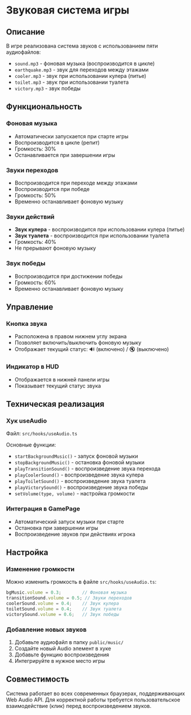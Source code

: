 # Звуковая система игры

## Описание

В игре реализована система звуков с использованием пяти аудиофайлов:

- `sound.mp3` - фоновая музыка (воспроизводится в цикле)
- `earthquake.mp3` - звук для переходов между этажами
- `cooler.mp3` - звук при использовании кулера (питье)
- `toilet.mp3` - звук при использовании туалета
- `victory.mp3` - звук победы

## Функциональность

### Фоновая музыка
- Автоматически запускается при старте игры
- Воспроизводится в цикле (репит)
- Громкость: 30%
- Останавливается при завершении игры

### Звуки переходов
- Воспроизводится при переходе между этажами
- Воспроизводится при победе
- Громкость: 50%
- Временно останавливает фоновую музыку

### Звуки действий
- **Звук кулера** - воспроизводится при использовании кулера (питье)
- **Звук туалета** - воспроизводится при использовании туалета
- Громкость: 40%
- Не прерывают фоновую музыку

### Звук победы
- Воспроизводится при достижении победы
- Громкость: 60%
- Временно останавливает фоновую музыку

## Управление

### Кнопка звука
- Расположена в правом нижнем углу экрана
- Позволяет включить/выключить фоновую музыку
- Отображает текущий статус: 🔊 (включено) / 🔇 (выключено)

### Индикатор в HUD
- Отображается в нижней панели игры
- Показывает текущий статус звука

## Техническая реализация

### Хук useAudio
Файл: `src/hooks/useAudio.ts`

Основные функции:
- `startBackgroundMusic()` - запуск фоновой музыки
- `stopBackgroundMusic()` - остановка фоновой музыки
- `playTransitionSound()` - воспроизведение звука перехода
- `playCoolerSound()` - воспроизведение звука кулера
- `playToiletSound()` - воспроизведение звука туалета
- `playVictorySound()` - воспроизведение звука победы
- `setVolume(type, volume)` - настройка громкости

### Интеграция в GamePage
- Автоматический запуск музыки при старте
- Остановка при завершении игры
- Воспроизведение звуков при действиях игрока

## Настройка

### Изменение громкости
Можно изменить громкость в файле `src/hooks/useAudio.ts`:

```typescript
bgMusic.volume = 0.3;        // Фоновая музыка
transitionSound.volume = 0.5; // Звуки переходов
coolerSound.volume = 0.4;    // Звук кулера
toiletSound.volume = 0.4;    // Звук туалета
victorySound.volume = 0.6;   // Звук победы
```

### Добавление новых звуков
1. Добавьте аудиофайл в папку `public/music/`
2. Создайте новый Audio элемент в хуке
3. Добавьте функцию воспроизведения
4. Интегрируйте в нужное место игры

## Совместимость

Система работает во всех современных браузерах, поддерживающих Web Audio API.
Для корректной работы требуется пользовательское взаимодействие (клик) перед воспроизведением звуков. 